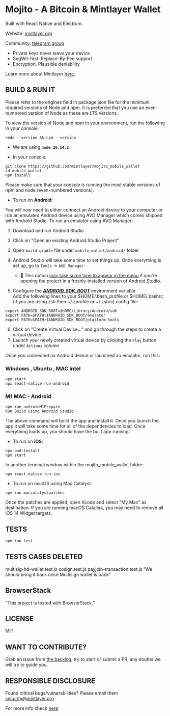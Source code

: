 # Mojito - A Bitcoin & Mintlayer Wallet

Built with React Native and Electrum.

Website: [mintlayer.org](https://www.mintlayer.org/)

Community: [telegram group](https://t.me/mintlayer)

- Private keys never leave your device
- SegWit-first. Replace-By-Fee support
- Encryption. Plausible deniability

Learn more about Mintlayer [here.](https://www.mintlayer.org/technology/)

## BUILD & RUN IT

Please refer to the engines field in package.json file for the minimum required versions of Node and npm. It is preferred that you use an even-numbered version of Node as these are LTS versions.

To view the version of Node and npm in your environment, run the following in your console:

```
node --version && npm --version
```
- We are using **`node 16.14.2`**

- In your console:

```
git clone https://github.com/mintlayer/mojito_mobile_wallet
cd mobile_wallet
npm install
```


Please make sure that your console is running the most stable versions of npm and node (even-numbered versions).

- To run on **Android**:

You will now need to either connect an Android device to your computer or run an emulated Android device using AVD Manager which comes shipped with Android Studio. To run an emulator using AVD Manager:

1. Download and run Android Studio
2. Click on "Open an existing Android Studio Project"
3. Open `build.gradle` file under `mobile_wallet/android/` folder
4. Android Studio will take some time to set things up. Once everything is set up, go to `Tools` -> `AVD Manager`.
   - 📝 This option [may take some time to appear in the menu](https://stackoverflow.com/questions/47173708/why-avd-manager-options-are-not-showing-in-android-studio) if you're opening the project in a freshly-installed version of Android Studio.

5. Configure the [***ANDROID_SDK_ROOT***](https://reactnative.dev/docs/environment-setup) environment variable.  
   Add the following lines to your $HOME/.bash_profile or $HOME/.bashrc (if you are using zsh then ~/.zprofile or ~/.zshrc) config file:

```
export ANDROID_SDK_ROOT=$HOME/Library/Android/sdk
export PATH=$PATH:$ANDROID_SDK_ROOT/emulator
export PATH=$PATH:$ANDROID_SDK_ROOT/platform-tools
```
6. Click on "Create Virtual Device..." and go through the steps to create a virtual device
7. Launch your newly created virtual device by clicking the `Play` button under `Actions` column

Once you connected an Android device or launched an emulator, run this:

### Windows , Ubuntu , MAC intel
```
npm start
npx react-native run-android 
```

### M1 MAC - Android
```
npm run androidM1Prepare
Run Build using Android Studio
```

The above command will build the app and install it. Once you launch the app it will take some time for all of the dependencies to load. Once everything loads up, you should have the built app running.

- To run on **iOS**:

```
npx pod-install
npm start
```

In another terminal window within the mojito_mobile_wallet folder:

```
npx react-native run-ios
```

- To run on macOS using Mac Catalyst:

```
npm run maccatalystpatches
```

Once the patches are applied, open Xcode and select "My Mac" as destination. If you are running macOS Catalina, you may need to remove all iOS 14 Widget targets.

## TESTS

```bash
npm run test
```

## TESTS CASES DELETED

multisig-hd-wallet.test.js
cosign.test.js
payjoin-transaction.test.js
“We should bring it back once Multisign wallet is back”

## BrowserStack

“This project is tested with BrowserStack.”

## LICENSE

MIT

## WANT TO CONTRIBUTE?

Grab an issue from [the backlog](https://github.com/mintlayer/mojito_mobile_wallet/issues), try to start or submit a PR, any doubts we will try to guide you.

## RESPONSIBLE DISCLOSURE

Found critical bugs/vulnerabilities? Please email them security@mintlayer.org

For more info check [here](https://github.com/mintlayer/mojito_mobile_wallet/security/policy)
